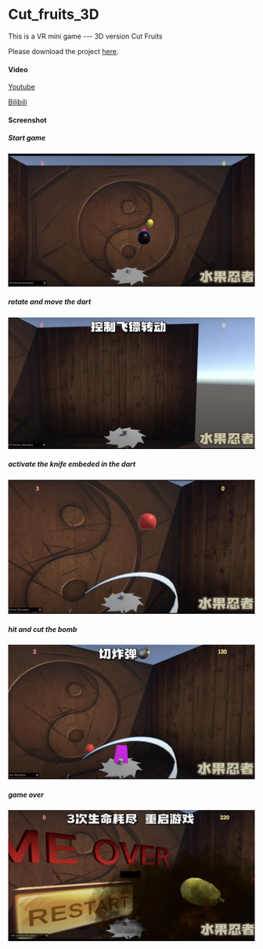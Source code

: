 # Cut_fruits_3D

This is a VR mini game --- 3D version Cut Fruits 

Please download the project [here](https://drive.google.com/file/d/1ApWpU5vX9B17qMw5cjByNIgXoaQHWPIc/view?usp=sharing).

#### Video

[Youtube](https://www.youtube.com/watch?v=6vtBpbG2b5U)

[Bilibili](https://www.bilibili.com/video/BV12L411q7Wv/?vd_source=7ff5f4619b1b3fd1968acaf4df46e2eb)

#### Screenshot

##### Start game

![2](./images/2.jpg)

##### rotate and move the dart

![3](./images/3.jpg)

##### activate the knife embeded in the dart

![4](./images/4.jpg)

##### hit and cut the bomb

![5](./images/5.jpg)

##### game over

![6](./images/6.jpg)